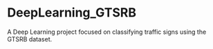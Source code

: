 # DeepLearning_GTSRB
A Deep Learning project focused on classifying traffic signs using the GTSRB dataset.

